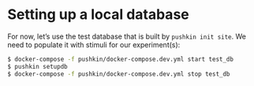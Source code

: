 # Setting up a local database

For now, let’s use the test database that is built by `pushkin init site`. We need to populate it with stimuli for our experiment\(s\):

```bash
$ docker-compose -f pushkin/docker-compose.dev.yml start test_db
$ pushkin setupdb
$ docker-compose -f pushkin/docker-compose.dev.yml stop test_db
```

